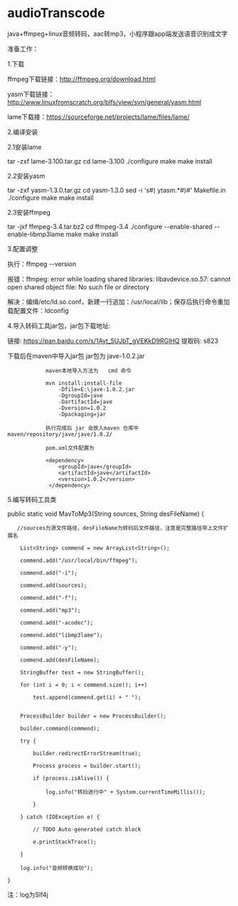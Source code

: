 # audioTranscode
java+ffmpeg+linux音频转码，aac转mp3，小程序跟app端发送语音识别成文字


准备工作：

1.下载

ffmpeg下载链接：http://ffmpeg.org/download.html

yasm下载链接：http://www.linuxfromscratch.org/blfs/view/svn/general/yasm.html

lame下载接：https://sourceforge.net/projects/lame/files/lame/

 

2.编译安装

2.1安装lame

tar -zxf lame-3.100.tar.gz
cd lame-3.100
./configure
make
make install

2.2安装yasm

tar -zxf yasm-1.3.0.tar.gz
cd yasm-1.3.0
sed -i 's#) ytasm.*#)#' Makefile.in
./configure
make
make install

2.3安装ffmpeg

tar -jxf ffmpeg-3.4.tar.bz2
cd ffmpeg-3.4
./configure --enable-shared --enable-libmp3lame
make
make install
 

3.配置调整

执行：ffmpeg --version


报错：ffmpeg: error while loading shared libraries: libavdevice.so.57: cannot open shared object file: No such file or directory


解决：编缉/etc/ld.so.conf，新建一行追加：/usr/local/lib；保存后执行命令重加载配置文件：ldconfig


4.导入转码工具jar包，jar包下载地址:

  链接: https://pan.baidu.com/s/1Ayt_5UJbT_gVEKkD9RGlHQ 提取码: s823 
  
  
  

下载后在maven中导入jar包   jar包为  jave-1.0.2.jar


                maven本地导入方法为   cmd 命令
                
                mvn install:install-file 
                    -Dfile=E:\jave-1.0.2.jar    
                    -DgroupId=jave 
                    -DartifactId=jave 
                    -Dversion=1.0.2 
                    -Dpackaging=jar 
                
                执行完成后 jar 会放入maven 仓库中  maven/repository/jave/jave/1.0.2/
                
                pom.xml文件配置为
                
                <dependency>
                    <groupId>jave</groupId>
                    <artifactId>jave</artifactId>
                    <version>1.0.2</version>
                 </dependency>
                 
                 
  5.编写转码工具类
  
  public static void MavToMp3(String sources, String desFileName) {
  
       //sources为源文件路径，desFileName为转码后文件路径，注意是完整路径带上文件扩展名
  
        List<String> commend = new ArrayList<String>();
        
        commend.add("/usr/local/bin/ffmpeg");
        
        commend.add("-i");
        
        commend.add(sources);
        
        commend.add("-f");
        
        commend.add("mp3");
        
        commend.add("-acodec");
        
        commend.add("libmp3lame");
        
        commend.add("-y");
        
        commend.add(desFileName);
        
        StringBuffer test = new StringBuffer();
        
        for (int i = 0; i < commend.size(); i++)
        
            test.append(commend.get(i) + " ");
            
      
        ProcessBuilder builder = new ProcessBuilder();
        
        builder.command(commend);
        
        try {
        
            builder.redirectErrorStream(true);
            
            Process process = builder.start();
            
            if (process.isAlive()) {
            
                log.info("转码进行中" + System.currentTimeMillis());
                
            }
            
        } catch (IOException e) {
        
            // TODO Auto-generated catch block
            
            e.printStackTrace();
            
        }
        
        log.info("音频转换成功");
        
    }
    
    
   注：log为Slf4j
               



